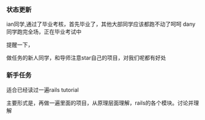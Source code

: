 ### 状态更新


ian同学,通过了毕业考核，首先毕业了，其他大部同学应该都跑不动了呵呵
dany同学跑完全场，正在毕业考试中


提醒一下，

做任务的新人同学，和导师注意star自己的项目，对我们呢都有好处

### 新手任务

适合已经读过一遍rails tutorial

主要形式是，再做一遍里面的项目，从原理层面理解，rails的各个模块。讨论并理解




